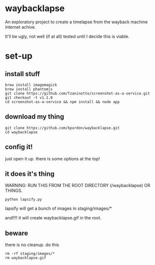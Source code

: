 waybacklapse
==========

An exploratory project to create a timelapse from the wayback machine internet achive.


It'll be ugly, not well (if at all) tested until I decide this is viable.

# set-up

## install stuff

```
brew install imagemagick
brew install phantomjs
git clone https://github.com/fzaninotto/screenshot-as-a-service.git
git checkout -t v1.1.0
cd screenshot-as-a-service && npm install && node app
```

## download my thing
```
git clone https://github.com/kpurdon/waybacklapse.git
cd waybacklapse
```

## config it!
just open it up. there is some options at the top!


## it does it's thing

WARNING: RUN THIS FROM THE ROOT DIRECTORY (/waybacklapse) OR THINGS.
```
python lapsify.py
```

lapsify will get a bunch of images in staging/images/*

and!!!! it will create waybacklapse.gif in the root.

## beware

there is no cleanup. do this
```
rm -rf staging/images/*
rm waybacklapse.gif
```
